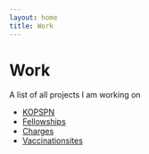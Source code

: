 ```yaml
---
layout: home
title: Work
---
```


# Work

A list of all projects I am working on

- [KOPSPN](https://twitter.com/KOPSPN)
- [Fellowships](https://fellowships.glideapp.io)
- [Charges](https://mmfees.onrender.com/)
- [Vaccinationsites]()
